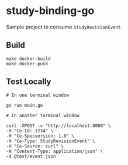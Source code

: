 # study-binding-go

Sample project to consume `StudyRevisionEvent`.

## Build

```
make docker-build
make docker-push
```

## Test Locally

```
# In one terminal window

go run main.go

# In another terminal window

curl -XPOST -v "http://localhost:8080" \
-H "Ce-Id: 1234" \
-H "Ce-Specversion: 1.0" \
-H "Ce-Type: StudyRevisionEvent" \
-H "Ce-Source: curl" \
-H "Content-Type: application/json" \
-d @test/event.json
```
